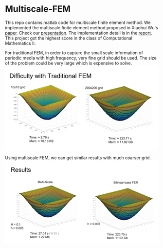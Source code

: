 # Multiscale-FEM
This repo contains matlab code for multiscale finite element method. We implemented the multiscale finite element method proposed in Xiaohui Wu's [paper](docs/MsFEM.pdf). Check our [presentation](docs/presentation.pdf). The implementation detail is in the [report](docs/report.pdf). This project got the highest score in the class of Computational Mathematics II. 

For traditional FEM, in order to capture the small scale information of periodic media with high frequency, very fine grid should be used. The size of the problem could be very large which is expensive to solve. 
![traditional](images/traditional.png)

Using multiscale FEM, we can get similar results with much coarser grid.
![result](images/result.png)